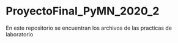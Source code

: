 # ProyectoFinal_PyMN_2020_2
En este repositorio se encuentran los archivos de las practicas de laboratorio
